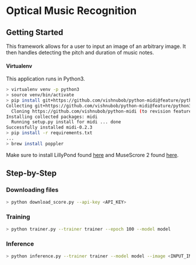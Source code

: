 # Optical Music Recognition
## Getting Started
This framework allows for a user to input an image of an arbitrary image.
It then handles detecting the pitch and duration of music notes.

#### Virtualenv
This application runs in Python3.

```bash
> virtualenv venv -p python3
> source venv/bin/activate
> pip install git+https://github.com/vishnubob/python-midi@feature/python3
Collecting git+https://github.com/vishnubob/python-midi@feature/python3
  Cloning https://github.com/vishnubob/python-midi (to revision feature/python3)
Installing collected packages: midi
  Running setup.py install for midi ... done
Successfully installed midi-0.2.3
> pip install -r requirements.txt
...
> brew install poppler
```

Make sure to install LillyPond found [here](http://lilypond.org/download.html)
 and MuseScrore 2 found [here](https://musescore.org/en).

## Step-by-Step
### Downloading files
```bash
> python download_score.py --api-key <API_KEY>
```
### Training
```bash
> python trainer.py --trainer trainer --epoch 100 --model model
```

### Inference
```bash
> python inference.py --trainer trainer --model model --image <INPUT_IMG_PATH>
```

